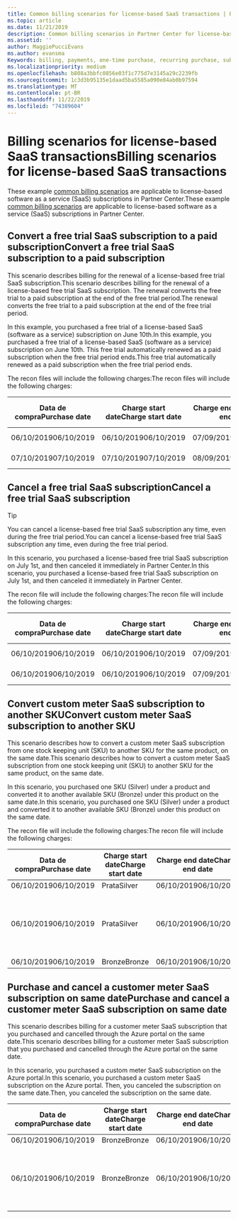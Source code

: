 ```yaml
---
title: Common billing scenarios for license-based SaaS transactions | Partner Center
ms.topic: article
ms.date: 11/21/2019
description: Common billing scenarios in Partner Center for license-based SaaS transactions.
ms.assetid: ''
author: MaggiePucciEvans
ms.author: evansma
Keywords: billing, payments, one-time purchase, recurring purchase, subscriptions, seats
ms.localizationpriority: medium
ms.openlocfilehash: b808a3bbfc0856e03f1c775d7e3145a29c2239fb
ms.sourcegitcommit: 1c3d3b95135e1daad5ba5585a090e84ab0b97594
ms.translationtype: MT
ms.contentlocale: pt-BR
ms.lasthandoff: 11/22/2019
ms.locfileid: "74389604"
---
```

# <a name="billing-scenarios-for-license-based-saas-transactions"></a><span data-ttu-id="e914a-104">Billing scenarios for license-based SaaS transactions</span><span class="sxs-lookup"><span data-stu-id="e914a-104">Billing scenarios for license-based SaaS transactions</span></span>

<span data-ttu-id="e914a-105">These example [common billing scenarios](common-billing-scenarios.md) are applicable to license-based software as a service (SaaS) subscriptions in Partner Center.</span><span class="sxs-lookup"><span data-stu-id="e914a-105">These example [common billing scenarios](common-billing-scenarios.md) are applicable to license-based software as a service (SaaS) subscriptions in Partner Center.</span></span>

## <a name="convert-a-free-trial-saas-subscription-to-a-paid-subscription"></a><span data-ttu-id="e914a-106">Convert a free trial SaaS subscription to a paid subscription</span><span class="sxs-lookup"><span data-stu-id="e914a-106">Convert a free trial SaaS subscription to a paid subscription</span></span>

<span data-ttu-id="e914a-107">This scenario describes billing for the renewal of a license-based free trial SaaS subscription.</span><span class="sxs-lookup"><span data-stu-id="e914a-107">This scenario describes billing for the renewal of a license-based free trial SaaS subscription.</span></span> <span data-ttu-id="e914a-108">The renewal converts the free trial to a paid subscription at the end of the free trial period.</span><span class="sxs-lookup"><span data-stu-id="e914a-108">The renewal converts the free trial to a paid subscription at the end of the free trial period.</span></span>

<span data-ttu-id="e914a-109">In this example, you purchased a free trial of a license-based SaaS (software as a service) subscription on June 10th.</span><span class="sxs-lookup"><span data-stu-id="e914a-109">In this example, you purchased a free trial of a license-based SaaS (software as a service) subscription on June 10th.</span></span> <span data-ttu-id="e914a-110">This free trial automatically renewed as a paid subscription when the free trial period ends.</span><span class="sxs-lookup"><span data-stu-id="e914a-110">This free trial automatically renewed as a paid subscription when the free trial period ends.</span></span>

<span data-ttu-id="e914a-111">The recon files will include the following charges:</span><span class="sxs-lookup"><span data-stu-id="e914a-111">The recon files will include the following charges:</span></span>

| <span data-ttu-id="e914a-112">Data de compra</span><span class="sxs-lookup"><span data-stu-id="e914a-112">Purchase date</span></span> | <span data-ttu-id="e914a-113">Charge start date</span><span class="sxs-lookup"><span data-stu-id="e914a-113">Charge start date</span></span> | <span data-ttu-id="e914a-114">Charge end date</span><span class="sxs-lookup"><span data-stu-id="e914a-114">Charge end date</span></span> | <span data-ttu-id="e914a-115">Preço unitário</span><span class="sxs-lookup"><span data-stu-id="e914a-115">Unit price</span></span> | <span data-ttu-id="e914a-116">Unit quantity</span><span class="sxs-lookup"><span data-stu-id="e914a-116">Unit quantity</span></span> | <span data-ttu-id="e914a-117">Total amount</span><span class="sxs-lookup"><span data-stu-id="e914a-117">Total amount</span></span> | <span data-ttu-id="e914a-118">Tipo de cobrança</span><span class="sxs-lookup"><span data-stu-id="e914a-118">Charge type</span></span> | <span data-ttu-id="e914a-119">Subscription description</span><span class="sxs-lookup"><span data-stu-id="e914a-119">Subscription description</span></span> |
| ------------- | ----------------- | --------------- | ---------- | ------------- | ------------ | ----------- | ----------------- |
| <span data-ttu-id="e914a-120">06/10/2019</span><span class="sxs-lookup"><span data-stu-id="e914a-120">06/10/2019</span></span> | <span data-ttu-id="e914a-121">06/10/2019</span><span class="sxs-lookup"><span data-stu-id="e914a-121">06/10/2019</span></span> | <span data-ttu-id="e914a-122">07/09/2019</span><span class="sxs-lookup"><span data-stu-id="e914a-122">07/09/2019</span></span> | <span data-ttu-id="e914a-123">US$ 0</span><span class="sxs-lookup"><span data-stu-id="e914a-123">$0</span></span> | <span data-ttu-id="e914a-124">1</span><span class="sxs-lookup"><span data-stu-id="e914a-124">1</span></span> | <span data-ttu-id="e914a-125">US$ 0</span><span class="sxs-lookup"><span data-stu-id="e914a-125">$0</span></span> | <span data-ttu-id="e914a-126">Novo</span><span class="sxs-lookup"><span data-stu-id="e914a-126">New</span></span> | <span data-ttu-id="e914a-127">Avaliação gratuita</span><span class="sxs-lookup"><span data-stu-id="e914a-127">Free trial</span></span> |
| <span data-ttu-id="e914a-128">07/10/2019</span><span class="sxs-lookup"><span data-stu-id="e914a-128">07/10/2019</span></span> | <span data-ttu-id="e914a-129">07/10/2019</span><span class="sxs-lookup"><span data-stu-id="e914a-129">07/10/2019</span></span> | <span data-ttu-id="e914a-130">08/09/2019</span><span class="sxs-lookup"><span data-stu-id="e914a-130">08/09/2019</span></span> | <span data-ttu-id="e914a-131">US$ 2</span><span class="sxs-lookup"><span data-stu-id="e914a-131">$2</span></span> | <span data-ttu-id="e914a-132">1</span><span class="sxs-lookup"><span data-stu-id="e914a-132">1</span></span> | <span data-ttu-id="e914a-133">US$ 2</span><span class="sxs-lookup"><span data-stu-id="e914a-133">$2</span></span> | <span data-ttu-id="e914a-134">Renovar</span><span class="sxs-lookup"><span data-stu-id="e914a-134">Renew</span></span> | <span data-ttu-id="e914a-135">Paid subscription</span><span class="sxs-lookup"><span data-stu-id="e914a-135">Paid subscription</span></span> |

## <a name="cancel-a-free-trial-saas-subscription"></a><span data-ttu-id="e914a-136">Cancel a free trial SaaS subscription</span><span class="sxs-lookup"><span data-stu-id="e914a-136">Cancel a free trial SaaS subscription</span></span>

> [!TIP]
> <span data-ttu-id="e914a-137">You can cancel a license-based free trial SaaS subscription any time, even during the free trial period.</span><span class="sxs-lookup"><span data-stu-id="e914a-137">You can cancel a license-based free trial SaaS subscription any time, even during the free trial period.</span></span>

<span data-ttu-id="e914a-138">In this scenario, you purchased a license-based free trial SaaS subscription on July 1st, and then canceled it immediately in Partner Center.</span><span class="sxs-lookup"><span data-stu-id="e914a-138">In this scenario, you purchased a license-based free trial SaaS subscription on July 1st, and then canceled it immediately in Partner Center.</span></span> 

<span data-ttu-id="e914a-139">The recon file will include the following charges:</span><span class="sxs-lookup"><span data-stu-id="e914a-139">The recon file will include the following charges:</span></span>

| <span data-ttu-id="e914a-140">Data de compra</span><span class="sxs-lookup"><span data-stu-id="e914a-140">Purchase date</span></span> | <span data-ttu-id="e914a-141">Charge start date</span><span class="sxs-lookup"><span data-stu-id="e914a-141">Charge start date</span></span> | <span data-ttu-id="e914a-142">Charge end date</span><span class="sxs-lookup"><span data-stu-id="e914a-142">Charge end date</span></span> | <span data-ttu-id="e914a-143">Preço unitário</span><span class="sxs-lookup"><span data-stu-id="e914a-143">Unit price</span></span> | <span data-ttu-id="e914a-144">Unit quantity</span><span class="sxs-lookup"><span data-stu-id="e914a-144">Unit quantity</span></span> | <span data-ttu-id="e914a-145">Total amount</span><span class="sxs-lookup"><span data-stu-id="e914a-145">Total amount</span></span> | <span data-ttu-id="e914a-146">Tipo de cobrança</span><span class="sxs-lookup"><span data-stu-id="e914a-146">Charge type</span></span> | <span data-ttu-id="e914a-147">Subscription description</span><span class="sxs-lookup"><span data-stu-id="e914a-147">Subscription description</span></span> |
| ------------- | ----------------- | --------------- | ---------- | ------------- | ------------ | ----------- | ----------------- |
| <span data-ttu-id="e914a-148">06/10/2019</span><span class="sxs-lookup"><span data-stu-id="e914a-148">06/10/2019</span></span> | <span data-ttu-id="e914a-149">06/10/2019</span><span class="sxs-lookup"><span data-stu-id="e914a-149">06/10/2019</span></span> | <span data-ttu-id="e914a-150">07/09/2019</span><span class="sxs-lookup"><span data-stu-id="e914a-150">07/09/2019</span></span> | <span data-ttu-id="e914a-151">US$ 0</span><span class="sxs-lookup"><span data-stu-id="e914a-151">$0</span></span> | <span data-ttu-id="e914a-152">11</span><span class="sxs-lookup"><span data-stu-id="e914a-152">11</span></span> | <span data-ttu-id="e914a-153">US$ 0</span><span class="sxs-lookup"><span data-stu-id="e914a-153">$0</span></span> | <span data-ttu-id="e914a-154">Novo</span><span class="sxs-lookup"><span data-stu-id="e914a-154">New</span></span> | <span data-ttu-id="e914a-155">Avaliação gratuita</span><span class="sxs-lookup"><span data-stu-id="e914a-155">Free trial</span></span> |
| <span data-ttu-id="e914a-156">06/10/2019</span><span class="sxs-lookup"><span data-stu-id="e914a-156">06/10/2019</span></span> | <span data-ttu-id="e914a-157">06/10/2019</span><span class="sxs-lookup"><span data-stu-id="e914a-157">06/10/2019</span></span> | <span data-ttu-id="e914a-158">07/09/2019</span><span class="sxs-lookup"><span data-stu-id="e914a-158">07/09/2019</span></span> | <span data-ttu-id="e914a-159">US$ 0</span><span class="sxs-lookup"><span data-stu-id="e914a-159">$0</span></span> | <span data-ttu-id="e914a-160">11</span><span class="sxs-lookup"><span data-stu-id="e914a-160">11</span></span> | <span data-ttu-id="e914a-161">US$ 0</span><span class="sxs-lookup"><span data-stu-id="e914a-161">$0</span></span> | <span data-ttu-id="e914a-162">Cancelar</span><span class="sxs-lookup"><span data-stu-id="e914a-162">Cancel</span></span> | <span data-ttu-id="e914a-163">Avaliação gratuita</span><span class="sxs-lookup"><span data-stu-id="e914a-163">Free trial</span></span> |

## <a name="convert-custom-meter-saas-subscription-to-another-sku"></a><span data-ttu-id="e914a-164">Convert custom meter SaaS subscription to another SKU</span><span class="sxs-lookup"><span data-stu-id="e914a-164">Convert custom meter SaaS subscription to another SKU</span></span>

<span data-ttu-id="e914a-165">This scenario describes how to convert a custom meter SaaS subscription from one stock keeping unit (SKU) to another SKU for the same product, on the same date.</span><span class="sxs-lookup"><span data-stu-id="e914a-165">This scenario describes how to convert a custom meter SaaS subscription from one stock keeping unit (SKU) to another SKU for the same product, on the same date.</span></span>

<span data-ttu-id="e914a-166">In this scenario, you purchased one SKU (Silver) under a product and converted it to another available SKU (Bronze) under this product on the same date.</span><span class="sxs-lookup"><span data-stu-id="e914a-166">In this scenario, you purchased one SKU (Silver) under a product and converted it to another available SKU (Bronze) under this product on the same date.</span></span>

<span data-ttu-id="e914a-167">The recon file will include the following charges:</span><span class="sxs-lookup"><span data-stu-id="e914a-167">The recon file will include the following charges:</span></span>

| <span data-ttu-id="e914a-168">Data de compra</span><span class="sxs-lookup"><span data-stu-id="e914a-168">Purchase date</span></span> | <span data-ttu-id="e914a-169">Charge start date</span><span class="sxs-lookup"><span data-stu-id="e914a-169">Charge start date</span></span> | <span data-ttu-id="e914a-170">Charge end date</span><span class="sxs-lookup"><span data-stu-id="e914a-170">Charge end date</span></span> | <span data-ttu-id="e914a-171">Preço unitário</span><span class="sxs-lookup"><span data-stu-id="e914a-171">Unit price</span></span> | <span data-ttu-id="e914a-172">Unit quantity</span><span class="sxs-lookup"><span data-stu-id="e914a-172">Unit quantity</span></span> | <span data-ttu-id="e914a-173">Total amount</span><span class="sxs-lookup"><span data-stu-id="e914a-173">Total amount</span></span> | <span data-ttu-id="e914a-174">Tipo de cobrança</span><span class="sxs-lookup"><span data-stu-id="e914a-174">Charge type</span></span> | <span data-ttu-id="e914a-175">Subscription description</span><span class="sxs-lookup"><span data-stu-id="e914a-175">Subscription description</span></span> |
| ------------- | ----------------- | --------------- | ---------- | ------------- | ------------ | ----------- | ----------------- |
| <span data-ttu-id="e914a-176">06/10/2019</span><span class="sxs-lookup"><span data-stu-id="e914a-176">06/10/2019</span></span> | <span data-ttu-id="e914a-177">Prata</span><span class="sxs-lookup"><span data-stu-id="e914a-177">Silver</span></span> | <span data-ttu-id="e914a-178">06/10/2019</span><span class="sxs-lookup"><span data-stu-id="e914a-178">06/10/2019</span></span> | <span data-ttu-id="e914a-179">06/10/2019</span><span class="sxs-lookup"><span data-stu-id="e914a-179">06/10/2019</span></span> | <span data-ttu-id="e914a-180">US$ 20</span><span class="sxs-lookup"><span data-stu-id="e914a-180">$20</span></span> | <span data-ttu-id="e914a-181">1</span><span class="sxs-lookup"><span data-stu-id="e914a-181">1</span></span> | <span data-ttu-id="e914a-182">US$ 20</span><span class="sxs-lookup"><span data-stu-id="e914a-182">$20</span></span> | <span data-ttu-id="e914a-183">Novo</span><span class="sxs-lookup"><span data-stu-id="e914a-183">New</span></span> | <span data-ttu-id="e914a-184">Custom meter SaaS subscription</span><span class="sxs-lookup"><span data-stu-id="e914a-184">Custom meter SaaS subscription</span></span> |
| <span data-ttu-id="e914a-185">06/10/2019</span><span class="sxs-lookup"><span data-stu-id="e914a-185">06/10/2019</span></span> | <span data-ttu-id="e914a-186">Prata</span><span class="sxs-lookup"><span data-stu-id="e914a-186">Silver</span></span> | <span data-ttu-id="e914a-187">06/10/2019</span><span class="sxs-lookup"><span data-stu-id="e914a-187">06/10/2019</span></span> | <span data-ttu-id="e914a-188">06/10/2019</span><span class="sxs-lookup"><span data-stu-id="e914a-188">06/10/2019</span></span> | <span data-ttu-id="e914a-189">US$ 20</span><span class="sxs-lookup"><span data-stu-id="e914a-189">$20</span></span> | <span data-ttu-id="e914a-190">1</span><span class="sxs-lookup"><span data-stu-id="e914a-190">1</span></span> | <span data-ttu-id="e914a-191">-$20</span><span class="sxs-lookup"><span data-stu-id="e914a-191">-$20</span></span> | <span data-ttu-id="e914a-192">Converter</span><span class="sxs-lookup"><span data-stu-id="e914a-192">Convert</span></span> | <span data-ttu-id="e914a-193">Prorated rebill for custom meter SaaS subscription</span><span class="sxs-lookup"><span data-stu-id="e914a-193">Prorated rebill for custom meter SaaS subscription</span></span> |
| <span data-ttu-id="e914a-194">06/10/2019</span><span class="sxs-lookup"><span data-stu-id="e914a-194">06/10/2019</span></span> | <span data-ttu-id="e914a-195">Bronze</span><span class="sxs-lookup"><span data-stu-id="e914a-195">Bronze</span></span> | <span data-ttu-id="e914a-196">06/10/2019</span><span class="sxs-lookup"><span data-stu-id="e914a-196">06/10/2019</span></span> | <span data-ttu-id="e914a-197">06/10/2019</span><span class="sxs-lookup"><span data-stu-id="e914a-197">06/10/2019</span></span> | <span data-ttu-id="e914a-198">US$ 10</span><span class="sxs-lookup"><span data-stu-id="e914a-198">$10</span></span> | <span data-ttu-id="e914a-199">1</span><span class="sxs-lookup"><span data-stu-id="e914a-199">1</span></span> | <span data-ttu-id="e914a-200">US$ 10</span><span class="sxs-lookup"><span data-stu-id="e914a-200">$10</span></span> | <span data-ttu-id="e914a-201">Converter</span><span class="sxs-lookup"><span data-stu-id="e914a-201">Convert</span></span> | <span data-ttu-id="e914a-202">Custom meter SaaS subscription</span><span class="sxs-lookup"><span data-stu-id="e914a-202">Custom meter SaaS subscription</span></span> |

## <a name="purchase-and-cancel-a-customer-meter-saas-subscription-on-same-date"></a><span data-ttu-id="e914a-203">Purchase and cancel a customer meter SaaS subscription on same date</span><span class="sxs-lookup"><span data-stu-id="e914a-203">Purchase and cancel a customer meter SaaS subscription on same date</span></span>

<span data-ttu-id="e914a-204">This scenario describes billing for a customer meter SaaS subscription that you purchased and cancelled through the Azure portal on the same date.</span><span class="sxs-lookup"><span data-stu-id="e914a-204">This scenario describes billing for a customer meter SaaS subscription that you purchased and cancelled through the Azure portal on the same date.</span></span>

<span data-ttu-id="e914a-205">In this scenario, you purchased a custom meter SaaS subscription on the Azure portal.</span><span class="sxs-lookup"><span data-stu-id="e914a-205">In this scenario, you purchased a custom meter SaaS subscription on the Azure portal.</span></span> <span data-ttu-id="e914a-206">Then, you canceled the subscription on the same date.</span><span class="sxs-lookup"><span data-stu-id="e914a-206">Then, you canceled the subscription on the same date.</span></span>

| <span data-ttu-id="e914a-207">Data de compra</span><span class="sxs-lookup"><span data-stu-id="e914a-207">Purchase date</span></span> | <span data-ttu-id="e914a-208">Charge start date</span><span class="sxs-lookup"><span data-stu-id="e914a-208">Charge start date</span></span> | <span data-ttu-id="e914a-209">Charge end date</span><span class="sxs-lookup"><span data-stu-id="e914a-209">Charge end date</span></span> | <span data-ttu-id="e914a-210">Preço unitário</span><span class="sxs-lookup"><span data-stu-id="e914a-210">Unit price</span></span> | <span data-ttu-id="e914a-211">Unit quantity</span><span class="sxs-lookup"><span data-stu-id="e914a-211">Unit quantity</span></span> | <span data-ttu-id="e914a-212">Total amount</span><span class="sxs-lookup"><span data-stu-id="e914a-212">Total amount</span></span> | <span data-ttu-id="e914a-213">Tipo de cobrança</span><span class="sxs-lookup"><span data-stu-id="e914a-213">Charge type</span></span> | <span data-ttu-id="e914a-214">Subscription description</span><span class="sxs-lookup"><span data-stu-id="e914a-214">Subscription description</span></span> |
| ------------- | ----------------- | --------------- | ---------- | ------------- | ------------ | ----------- | ----------------- |
| <span data-ttu-id="e914a-215">06/10/2019</span><span class="sxs-lookup"><span data-stu-id="e914a-215">06/10/2019</span></span> | <span data-ttu-id="e914a-216">Bronze</span><span class="sxs-lookup"><span data-stu-id="e914a-216">Bronze</span></span> | <span data-ttu-id="e914a-217">06/10/2019</span><span class="sxs-lookup"><span data-stu-id="e914a-217">06/10/2019</span></span> | <span data-ttu-id="e914a-218">06/10/2019</span><span class="sxs-lookup"><span data-stu-id="e914a-218">06/10/2019</span></span> | <span data-ttu-id="e914a-219">US$ 10</span><span class="sxs-lookup"><span data-stu-id="e914a-219">$10</span></span> | <span data-ttu-id="e914a-220">1</span><span class="sxs-lookup"><span data-stu-id="e914a-220">1</span></span> | <span data-ttu-id="e914a-221">US$ 10</span><span class="sxs-lookup"><span data-stu-id="e914a-221">$10</span></span> | <span data-ttu-id="e914a-222">Novo</span><span class="sxs-lookup"><span data-stu-id="e914a-222">New</span></span> | <span data-ttu-id="e914a-223">Custom meter SaaS subscription</span><span class="sxs-lookup"><span data-stu-id="e914a-223">Custom meter SaaS subscription</span></span> |
| <span data-ttu-id="e914a-224">06/10/2019</span><span class="sxs-lookup"><span data-stu-id="e914a-224">06/10/2019</span></span> | <span data-ttu-id="e914a-225">Bronze</span><span class="sxs-lookup"><span data-stu-id="e914a-225">Bronze</span></span> | <span data-ttu-id="e914a-226">06/10/2019</span><span class="sxs-lookup"><span data-stu-id="e914a-226">06/10/2019</span></span> | <span data-ttu-id="e914a-227">06/10/2019</span><span class="sxs-lookup"><span data-stu-id="e914a-227">06/10/2019</span></span> | <span data-ttu-id="e914a-228">US$ 10</span><span class="sxs-lookup"><span data-stu-id="e914a-228">$10</span></span> | <span data-ttu-id="e914a-229">1</span><span class="sxs-lookup"><span data-stu-id="e914a-229">1</span></span> | <span data-ttu-id="e914a-230">-$10</span><span class="sxs-lookup"><span data-stu-id="e914a-230">-$10</span></span> | <span data-ttu-id="e914a-231">CancelImmediate</span><span class="sxs-lookup"><span data-stu-id="e914a-231">CancelImmediate</span></span> | <span data-ttu-id="e914a-232">Custom meter SaaS subscription</span><span class="sxs-lookup"><span data-stu-id="e914a-232">Custom meter SaaS subscription</span></span> |
